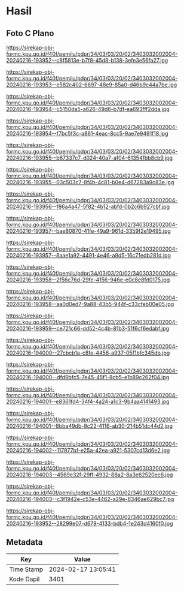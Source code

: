 # Hasil

## Foto C Plano

https://sirekap-obj-formc.kpu.go.id/f40f/pemilu/pdpr/34/03/03/20/02/3403032002004-20240216-193952--c8f5813e-b7f8-45d8-b138-3efe3e56fa27.jpg

https://sirekap-obj-formc.kpu.go.id/f40f/pemilu/pdpr/34/03/03/20/02/3403032002004-20240216-193953--e582c402-6697-48e9-85a0-d46b9c44a7be.jpg

https://sirekap-obj-formc.kpu.go.id/f40f/pemilu/pdpr/34/03/03/20/02/3403032002004-20240216-193954--c5150da5-a626-49d6-b7df-ea693fff2dda.jpg

https://sirekap-obj-formc.kpu.go.id/f40f/pemilu/pdpr/34/03/03/20/02/3403032002004-20240216-193954--f7bc5f3c-a861-4eac-8cc5-9ae7e9491f18.jpg

https://sirekap-obj-formc.kpu.go.id/f40f/pemilu/pdpr/34/03/03/20/02/3403032002004-20240216-193955--b67337c7-d024-40a7-af04-61354fbb8cb9.jpg

https://sirekap-obj-formc.kpu.go.id/f40f/pemilu/pdpr/34/03/03/20/02/3403032002004-20240216-193955--03c503c7-8f4b-4c81-b0e4-d67283a9c83e.jpg

https://sirekap-obj-formc.kpu.go.id/f40f/pemilu/pdpr/34/03/03/20/02/3403032002004-20240216-193956--f86a4a47-5f82-4b12-abfd-0b2c6b927cbf.jpg

https://sirekap-obj-formc.kpu.go.id/f40f/pemilu/pdpr/34/03/03/20/02/3403032002004-20240216-193957--bae80870-41fe-49a9-961d-3359f2e19495.jpg

https://sirekap-obj-formc.kpu.go.id/f40f/pemilu/pdpr/34/03/03/20/02/3403032002004-20240216-193957--8aae1a92-4491-4e46-a9d5-16c71edb281d.jpg

https://sirekap-obj-formc.kpu.go.id/f40f/pemilu/pdpr/34/03/03/20/02/3403032002004-20240216-193958--2f56c76d-29fe-4156-946e-e0c8e8fd0175.jpg

https://sirekap-obj-formc.kpu.go.id/f40f/pemilu/pdpr/34/03/03/20/02/3403032002004-20240216-193958--aa0d0ed7-9a88-43b5-944f-c33cfeb00e05.jpg

https://sirekap-obj-formc.kpu.go.id/f40f/pemilu/pdpr/34/03/03/20/02/3403032002004-20240216-193959--ce721c66-dd52-4c4b-81b3-51f6cf6edabf.jpg

https://sirekap-obj-formc.kpu.go.id/f40f/pemilu/pdpr/34/03/03/20/02/3403032002004-20240216-194000--27cbcb1a-c8fe-4456-a937-05f1bfc345db.jpg

https://sirekap-obj-formc.kpu.go.id/f40f/pemilu/pdpr/34/03/03/20/02/3403032002004-20240216-194000--dfd9bfc5-7e45-45f1-8cb5-e1b89c262f04.jpg

https://sirekap-obj-formc.kpu.go.id/f40f/pemilu/pdpr/34/03/03/20/02/3403032002004-20240216-194001--e8361fd4-34f4-4a24-a1c3-9b4aa4141493.jpg

https://sirekap-obj-formc.kpu.go.id/f40f/pemilu/pdpr/34/03/03/20/02/3403032002004-20240216-194001--8bba49db-8c22-4116-ab30-214b51dc44d2.jpg

https://sirekap-obj-formc.kpu.go.id/f40f/pemilu/pdpr/34/03/03/20/02/3403032002004-20240216-194002--117977bf-e25a-42ea-a921-5307cd13d6e2.jpg

https://sirekap-obj-formc.kpu.go.id/f40f/pemilu/pdpr/34/03/03/20/02/3403032002004-20240216-194003--4569e32f-29ff-4932-88a2-8a3e62520ec6.jpg

https://sirekap-obj-formc.kpu.go.id/f40f/pemilu/pdpr/34/03/03/20/02/3403032002004-20240216-194003--c3f1942e-c53e-4462-a29e-6346ae629bc7.jpg

https://sirekap-obj-formc.kpu.go.id/f40f/pemilu/pdpr/34/03/03/20/02/3403032002004-20240216-193952--28299e07-d679-4133-bdb4-1e243d4160f0.jpg


## Metadata

| Key        | Value               |
| ---------- | ------------------- |
| Time Stamp | 2024-02-17 13:05:41 |
| Kode Dapil | 3401                |



